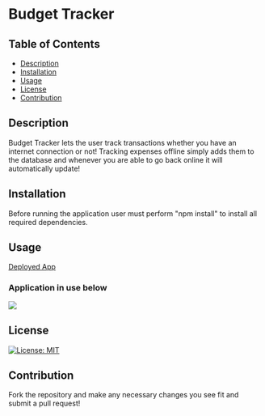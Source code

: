 # Budget Tracker

## Table of Contents

- [Description](#description)
- [Installation](#installation)
- [Usage](#Usage)
- [License](#License)
- [Contribution](#Contribution)

## Description
Budget Tracker lets the user track transactions whether you have an internet connection or not! Tracking expenses offline simply adds them to the database and whenever you are able to go back online it will automatically update!

## Installation

Before running the application user must perform "npm install" to install all required dependencies.

## Usage
[Deployed App](https://nameless-plateau-48028.herokuapp.com/)
### Application in use below
![](/assets/img/App-Gif.gif)

## License

[![License: MIT](https://img.shields.io/badge/License-MIT-yellow.svg)](https://opensource.org/licenses/MIT)

## Contribution

Fork the repository and make any necessary changes you see fit and submit a pull request!

